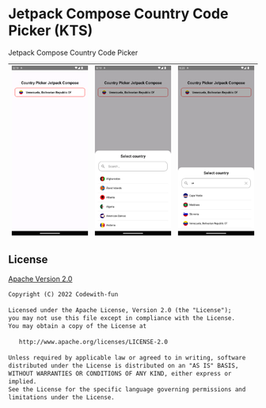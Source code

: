 # Jetpack Compose Country Code Picker (KTS)

Jetpack Compose Country Code Picker


<img src="https://github.com/NilsonT/compose-country-picker/blob/main/001.png" width="230"> | <img src="https://github.com/NilsonT/compose-country-picker/blob/main/002.png" width="230"> | <img src="https://github.com/NilsonT/compose-country-picker/blob/main/003.png" width="230">
--- | --- | ---


## License

[Apache Version 2.0](http://www.apache.org/licenses/LICENSE-2.0.html)

    Copyright (C) 2022 Codewith-fun

    Licensed under the Apache License, Version 2.0 (the "License");
    you may not use this file except in compliance with the License.
    You may obtain a copy of the License at

       http://www.apache.org/licenses/LICENSE-2.0

    Unless required by applicable law or agreed to in writing, software
    distributed under the License is distributed on an "AS IS" BASIS,
    WITHOUT WARRANTIES OR CONDITIONS OF ANY KIND, either express or implied.
    See the License for the specific language governing permissions and
    limitations under the License.

